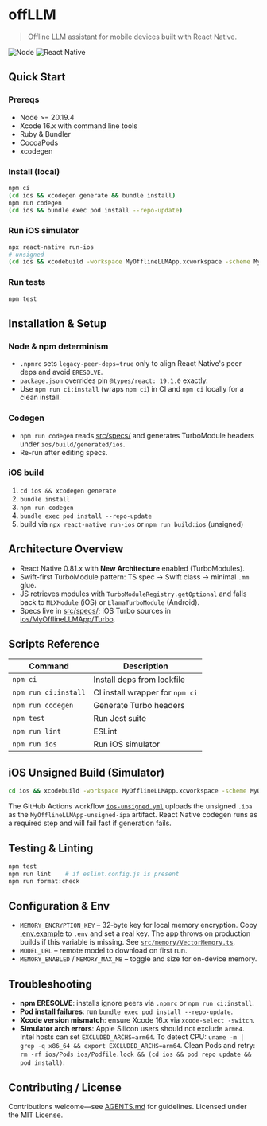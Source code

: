 # offLLM

> Offline LLM assistant for mobile devices built with React Native.

![Node](https://img.shields.io/badge/node-%3E=20.19.4-43853d?logo=node.js) ![React Native](https://img.shields.io/badge/React%20Native-0.81.x-61DAFB?logo=react)

## Quick Start

### Prereqs

- Node >= 20.19.4
- Xcode 16.x with command line tools
- Ruby & Bundler
- CocoaPods
- xcodegen

### Install (local)

```bash
npm ci
(cd ios && xcodegen generate && bundle install)
npm run codegen
(cd ios && bundle exec pod install --repo-update)
```

### Run iOS simulator

```bash
npx react-native run-ios
# unsigned
(cd ios && xcodebuild -workspace MyOfflineLLMApp.xcworkspace -scheme MyOfflineLLMApp -configuration Release -sdk iphonesimulator CODE_SIGNING_ALLOWED=NO CODE_SIGN_IDENTITY='' CODE_SIGNING_REQUIRED=NO)
```

### Run tests

```bash
npm test
```

## Installation & Setup

### Node & npm determinism

- `.npmrc` sets `legacy-peer-deps=true` only to align React Native's peer deps and avoid `ERESOLVE`.
- `package.json` overrides pin `@types/react: 19.1.0` exactly.
- Use `npm run ci:install` (wraps `npm ci`) in CI and `npm ci` locally for a clean install.

### Codegen

 - `npm run codegen` reads [src/specs/](src/specs/) and generates TurboModule headers under `ios/build/generated/ios`.
 - Re-run after editing specs.

### iOS build

1. `cd ios && xcodegen generate`
2. `bundle install`
3. `npm run codegen`
4. `bundle exec pod install --repo-update`
5. build via `npx react-native run-ios` or `npm run build:ios` (unsigned)

## Architecture Overview

- React Native 0.81.x with **New Architecture** enabled (TurboModules).
- Swift-first TurboModule pattern: TS spec → Swift class → minimal `.mm` glue.
- JS retrieves modules with `TurboModuleRegistry.getOptional` and falls back to `MLXModule` (iOS) or `LlamaTurboModule` (Android).
- Specs live in [src/specs/](src/specs/); iOS Turbo sources in [ios/MyOfflineLLMApp/Turbo](ios/MyOfflineLLMApp/Turbo).

## Scripts Reference

| Command              | Description                     |
| -------------------- | ------------------------------- |
| `npm ci`             | Install deps from lockfile      |
| `npm run ci:install` | CI install wrapper for `npm ci` |
| `npm run codegen`    | Generate Turbo headers          |
| `npm test`           | Run Jest suite                  |
| `npm run lint`       | ESLint                          |
| `npm run ios`        | Run iOS simulator               |

## iOS Unsigned Build (Simulator)

```bash
cd ios && xcodebuild -workspace MyOfflineLLMApp.xcworkspace -scheme MyOfflineLLMApp -configuration Release -sdk iphonesimulator CODE_SIGNING_ALLOWED=NO CODE_SIGN_IDENTITY='' CODE_SIGNING_REQUIRED=NO
```

The GitHub Actions workflow [`ios-unsigned.yml`](.github/workflows/ios-unsigned.yml) uploads the unsigned `.ipa` as the `MyOfflineLLMApp-unsigned-ipa` artifact. React Native codegen runs as a required step and will fail fast if generation fails.

## Testing & Linting

```bash
npm test
npm run lint    # if eslint.config.js is present
npm run format:check
```

## Configuration & Env

- `MEMORY_ENCRYPTION_KEY` – 32‑byte key for local memory encryption. Copy [.env.example](.env.example) to `.env` and set a real key. The app throws on production builds if this variable is missing. See [`src/memory/VectorMemory.ts`](src/memory/VectorMemory.ts).
- `MODEL_URL` – remote model to download on first run.
- `MEMORY_ENABLED` / `MEMORY_MAX_MB` – toggle and size for on-device memory.

## Troubleshooting

- **npm ERESOLVE**: installs ignore peers via `.npmrc` or `npm run ci:install`.
- **Pod install failures**: run `bundle exec pod install --repo-update`.
- **Xcode version mismatch**: ensure Xcode 16.x via `xcode-select -switch`.
- **Simulator arch errors**: Apple Silicon users should not exclude `arm64`. Intel hosts can set `EXCLUDED_ARCHS=arm64`. To detect CPU: `uname -m | grep -q x86_64 && export EXCLUDED_ARCHS=arm64`. Clean Pods and retry: `rm -rf ios/Pods ios/Podfile.lock && (cd ios && pod repo update && pod install)`.

## Contributing / License

Contributions welcome—see [AGENTS.md](AGENTS.md) for guidelines.
Licensed under the MIT License.
